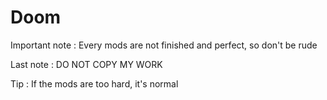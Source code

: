# Doom

Important note : Every mods are not finished and perfect, so don't be rude

Last note : DO NOT COPY MY WORK

Tip : If the mods are too hard, it's normal
